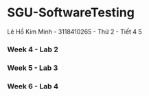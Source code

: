 # SGU-SoftwareTesting
Lê Hồ Kim Minh - 3118410265 - Thứ 2 - Tiết 4 5

### Week 4 - Lab 2 
### Week 5 - Lab 3
### Week 6 - Lab 4

